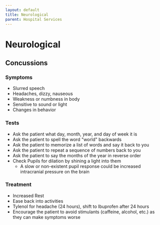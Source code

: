 ```yaml
---
layout: default
title: Neurological
parent: Hospital Services
---
```


# Neurological

## Concussions

### Symptoms
- Slurred speech
- Headaches, dizzy, nauseous
- Weakness or numbness in body
- Sensitive to sound or light
- Changes in behavior

### Tests
- Ask the patient what day, month, year, and day of week it is
- Ask the patient to spell the word "world" backwards
- Ask the patient to memorize a list of words and say it back to you
- Ask the patient to repeat a sequence of numbers back to you
- Ask the patient to say the months of the year in reverse order
- Check Pupils for dilation by shining a light into them
  - A slow or non-existent pupil response could be increased intracranial pressure on the brain

### Treatment
- Increased Rest
- Ease back into activities
- Tylenol for headache (24 hours), shift to Ibuprofen after 24 hours
- Encourage the patient to avoid stimulants (caffeine, alcohol, etc.) as they can make symptoms worse